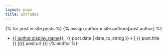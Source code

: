 ```yaml
---
layout: page
title: Entradas
---
```


{% for post in site.posts %}
  {% assign author = site.authors[post.author] %}
  * [{{ author.display_name}}]({{author.github}}) , {{ post.date | date_to_string }} &raquo; [ {{ post.title }} ]({{ post.url }}) 
{% endfor %}
